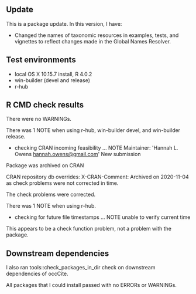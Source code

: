 ## Update
This is a package update. In this version, I have:

* Changed the names of taxonomic resources in examples, tests, and vignettes to reflect changes made in the Global Names Resolver.

## Test environments
* local OS X 10.15.7 install, R 4.0.2
* win-builder (devel and release)
* r-hub

## R CMD check results
There were no WARNINGs. 

There was 1 NOTE when using r-hub, win-builder devel, and win-builder release.

* checking CRAN incoming feasibility ... NOTE
Maintainer: 'Hannah L. Owens <hannah.owens@gmail.com>'
New submission

Package was archived on CRAN

CRAN repository db overrides:
  X-CRAN-Comment: Archived on 2020-11-04 as check problems were not
    corrected in time.
    
The check problems were corrected.

There was 1 NOTE when using r-hub.

* checking for future file timestamps ... NOTE
unable to verify current time

This appears to be a check function problem, not a problem with the package.

## Downstream dependencies
I also ran tools::check_packages_in_dir check on downstream dependencies of 
occCite. 

All packages that I could install passed with no ERRORs or WARNINGs.
